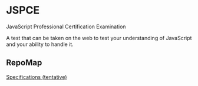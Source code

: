 # JSPCE
JavaScript Professional Certification Examination 

A test that can be taken on the web to test your understanding of JavaScript and your ability to handle it.

## RepoMap
[Specifications (tentative)](/spec.mdx)
